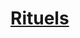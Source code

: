 ﻿---
!LinkItem
Link: l5r_rituals_hd.md
NameLink: <!--NameLink-->[Rituels](hd_l5r_rituals.md)<!--/NameLink-->
Id: l5r_index_hd.md#rituels
ParentLink: l5r_index_hd.md#les-cinq-royaumes--les-règles-spécifiques
Name: Rituels
ParentName: 'Les Cinq Royaumes : Les règles spécifiques'
Attributes: {}
---




# [Rituels](hd_l5r_rituals.md)



